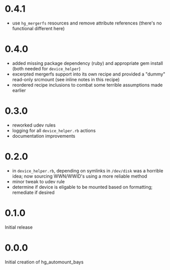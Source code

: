 # 0.4.1
- use `hg_mergerfs` resources and remove attribute references (there's no functional different here)

# 0.4.0
- added missing package dependency (ruby) and appropriate gem install (both needed for `device_helper`)
- excerpted mergerfs support into its own recipe and provided a "dummy" read-only srcmount (see inline notes in this recipe)
- reordered recipe inclusions to combat some terrible assumptions made earlier

# 0.3.0
- reworked udev rules
- logging for all `device_helper.rb` actions
- documentation improvements

# 0.2.0
- in `device_helper.rb`, depending on symlinks in `/dev/disk` was a horrible idea; now sourcing WWN/WWID's using a more reliable method
- minor tweak to udev rule
- determine if device is eligable to be mounted based on formatting; remediate if desired

# 0.1.0
Initial release

# 0.0.0

Initial creation of hg_automount_bays
